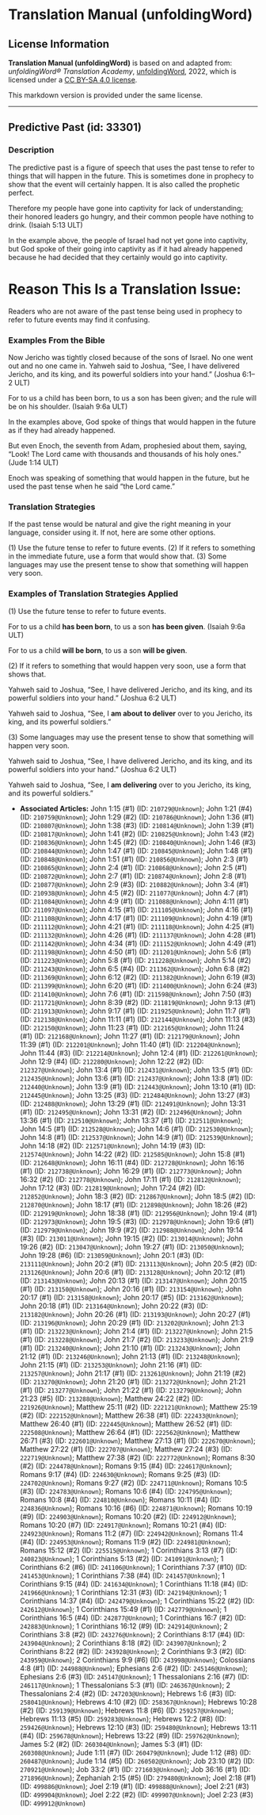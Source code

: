 # Translation Manual (unfoldingWord)

## License Information

**Translation Manual (unfoldingWord)** is based on and adapted from: _unfoldingWord® Translation Academy_, [unfoldingWord](https://unfoldingword.org/utw), 2022, which is licensed under a [CC BY-SA 4.0 license](https://creativecommons.org/licenses/by-sa/4.0/legalcode.en).

This markdown version is provided under the same license.



--------------------------------

## Predictive Past (id: 33301)

### Description

The predictive past is a figure of speech that uses the past tense to refer to things that will happen in the future. This is sometimes done in prophecy to show that the event will certainly happen. It is also called the prophetic perfect.

Therefore my people have gone into captivity for lack of understanding; their honored leaders go hungry, and their common people have nothing to drink. (Isaiah 5:13 ULT)

In the example above, the people of Israel had not yet gone into captivity, but God spoke of their going into captivity as if it had already happened because he had decided that they certainly would go into captivity.

Reason This Is a Translation Issue:
===================================

Readers who are not aware of the past tense being used in prophecy to refer to future events may find it confusing.

### Examples From the Bible

Now Jericho was tightly closed because of the sons of Israel. No one went out and no one came in. Yahweh said to Joshua, “See, I have delivered Jericho, and its king, and its powerful soldiers into your hand.” (Joshua 6:1–2 ULT)

For to us a child has been born, to us a son has been given; and the rule will be on his shoulder. (Isaiah 9:6a ULT)

In the examples above, God spoke of things that would happen in the future as if they had already happened.

But even Enoch, the seventh from Adam, prophesied about them, saying, “Look! The Lord came with thousands and thousands of his holy ones.” (Jude 1:14 ULT)

Enoch was speaking of something that would happen in the future, but he used the past tense when he said “the Lord came.”

### Translation Strategies

If the past tense would be natural and give the right meaning in your language, consider using it. If not, here are some other options.

(1\) Use the future tense to refer to future events. (2\) If it refers to something in the immediate future, use a form that would show that. (3\) Some languages may use the present tense to show that something will happen very soon.

### Examples of Translation Strategies Applied

(1\) Use the future tense to refer to future events.

For to us a child **has been born**, to us a son **has been given**. (Isaiah 9:6a ULT)

For to us a child **will be born**, to us a son **will be given**.

(2\) If it refers to something that would happen very soon, use a form that shows that.

Yahweh said to Joshua, “See, I have delivered Jericho, and its king, and its powerful soldiers into your hand.” (Joshua 6:2 ULT)

Yahweh said to Joshua, “See, I **am about to deliver** over to you Jericho, its king, and its powerful soldiers.”

(3\) Some languages may use the present tense to show that something will happen very soon.

Yahweh said to Joshua, “See, I have delivered Jericho, and its king, and its powerful soldiers into your hand.” (Joshua 6:2 ULT)

Yahweh said to Joshua, “See, I **am delivering** over to you Jericho, its king, and its powerful soldiers.”

* **Associated Articles:** John 1:15 (#1) (ID: `210729@Unknown`); John 1:21 (#4) (ID: `210759@Unknown`); John 1:29 (#2) (ID: `210786@Unknown`); John 1:36 (#1) (ID: `210807@Unknown`); John 1:38 (#3) (ID: `210814@Unknown`); John 1:39 (#1) (ID: `210817@Unknown`); John 1:41 (#2) (ID: `210825@Unknown`); John 1:43 (#2) (ID: `210836@Unknown`); John 1:45 (#2) (ID: `210840@Unknown`); John 1:46 (#3) (ID: `210844@Unknown`); John 1:47 (#1) (ID: `210845@Unknown`); John 1:48 (#1) (ID: `210848@Unknown`); John 1:51 (#1) (ID: `210856@Unknown`); John 2:3 (#1) (ID: `210865@Unknown`); John 2:4 (#1) (ID: `210868@Unknown`); John 2:5 (#1) (ID: `210872@Unknown`); John 2:7 (#1) (ID: `210874@Unknown`); John 2:8 (#1) (ID: `210877@Unknown`); John 2:9 (#3) (ID: `210882@Unknown`); John 3:4 (#1) (ID: `210938@Unknown`); John 4:5 (#2) (ID: `211077@Unknown`); John 4:7 (#1) (ID: `211084@Unknown`); John 4:9 (#1) (ID: `211088@Unknown`); John 4:11 (#1) (ID: `211097@Unknown`); John 4:15 (#1) (ID: `211105@Unknown`); John 4:16 (#1) (ID: `211108@Unknown`); John 4:17 (#1) (ID: `211109@Unknown`); John 4:19 (#1) (ID: `211112@Unknown`); John 4:21 (#1) (ID: `211118@Unknown`); John 4:25 (#1) (ID: `211132@Unknown`); John 4:26 (#1) (ID: `211137@Unknown`); John 4:28 (#1) (ID: `211142@Unknown`); John 4:34 (#1) (ID: `211152@Unknown`); John 4:49 (#1) (ID: `211198@Unknown`); John 4:50 (#1) (ID: `211201@Unknown`); John 5:6 (#1) (ID: `211223@Unknown`); John 5:8 (#1) (ID: `211228@Unknown`); John 5:14 (#2) (ID: `211243@Unknown`); John 6:5 (#4) (ID: `211362@Unknown`); John 6:8 (#2) (ID: `211369@Unknown`); John 6:12 (#2) (ID: `211382@Unknown`); John 6:19 (#3) (ID: `211399@Unknown`); John 6:20 (#1) (ID: `211400@Unknown`); John 6:24 (#3) (ID: `211410@Unknown`); John 7:6 (#1) (ID: `211598@Unknown`); John 7:50 (#3) (ID: `211721@Unknown`); John 8:39 (#2) (ID: `211819@Unknown`); John 9:13 (#1) (ID: `211913@Unknown`); John 9:17 (#1) (ID: `211925@Unknown`); John 11:7 (#1) (ID: `212138@Unknown`); John 11:11 (#1) (ID: `212144@Unknown`); John 11:13 (#3) (ID: `212150@Unknown`); John 11:23 (#1) (ID: `212165@Unknown`); John 11:24 (#1) (ID: `212168@Unknown`); John 11:27 (#1) (ID: `212179@Unknown`); John 11:39 (#1) (ID: `212201@Unknown`); John 11:40 (#1) (ID: `212204@Unknown`); John 11:44 (#3) (ID: `212214@Unknown`); John 12:4 (#1) (ID: `212261@Unknown`); John 12:9 (#4) (ID: `212280@Unknown`); John 12:22 (#2) (ID: `212327@Unknown`); John 13:4 (#1) (ID: `212431@Unknown`); John 13:5 (#1) (ID: `212435@Unknown`); John 13:6 (#1) (ID: `212437@Unknown`); John 13:8 (#1) (ID: `212440@Unknown`); John 13:9 (#1) (ID: `212443@Unknown`); John 13:10 (#1) (ID: `212445@Unknown`); John 13:25 (#3) (ID: `212484@Unknown`); John 13:27 (#3) (ID: `212488@Unknown`); John 13:29 (#1) (ID: `212491@Unknown`); John 13:31 (#1) (ID: `212495@Unknown`); John 13:31 (#2) (ID: `212496@Unknown`); John 13:36 (#1) (ID: `212510@Unknown`); John 13:37 (#1) (ID: `212511@Unknown`); John 14:5 (#1) (ID: `212528@Unknown`); John 14:6 (#1) (ID: `212530@Unknown`); John 14:8 (#1) (ID: `212537@Unknown`); John 14:9 (#1) (ID: `212539@Unknown`); John 14:18 (#2) (ID: `212571@Unknown`); John 14:19 (#3) (ID: `212574@Unknown`); John 14:22 (#2) (ID: `212585@Unknown`); John 15:8 (#1) (ID: `212648@Unknown`); John 16:11 (#4) (ID: `212728@Unknown`); John 16:16 (#1) (ID: `212738@Unknown`); John 16:29 (#1) (ID: `212773@Unknown`); John 16:32 (#2) (ID: `212778@Unknown`); John 17:11 (#1) (ID: `212812@Unknown`); John 17:12 (#3) (ID: `212819@Unknown`); John 17:24 (#2) (ID: `212852@Unknown`); John 18:3 (#2) (ID: `212867@Unknown`); John 18:5 (#2) (ID: `212870@Unknown`); John 18:17 (#1) (ID: `212898@Unknown`); John 18:26 (#2) (ID: `212919@Unknown`); John 18:38 (#1) (ID: `212956@Unknown`); John 19:4 (#1) (ID: `212973@Unknown`); John 19:5 (#3) (ID: `212978@Unknown`); John 19:6 (#1) (ID: `212979@Unknown`); John 19:9 (#2) (ID: `212988@Unknown`); John 19:14 (#3) (ID: `213011@Unknown`); John 19:15 (#2) (ID: `213014@Unknown`); John 19:26 (#2) (ID: `213047@Unknown`); John 19:27 (#1) (ID: `213050@Unknown`); John 19:28 (#6) (ID: `213059@Unknown`); John 20:1 (#3) (ID: `213111@Unknown`); John 20:2 (#1) (ID: `213113@Unknown`); John 20:5 (#2) (ID: `213126@Unknown`); John 20:6 (#1) (ID: `213128@Unknown`); John 20:12 (#1) (ID: `213143@Unknown`); John 20:13 (#1) (ID: `213147@Unknown`); John 20:15 (#1) (ID: `213150@Unknown`); John 20:16 (#1) (ID: `213154@Unknown`); John 20:17 (#1) (ID: `213158@Unknown`); John 20:17 (#5) (ID: `213162@Unknown`); John 20:18 (#1) (ID: `213164@Unknown`); John 20:22 (#3) (ID: `213182@Unknown`); John 20:26 (#1) (ID: `213193@Unknown`); John 20:27 (#1) (ID: `213196@Unknown`); John 20:29 (#1) (ID: `213202@Unknown`); John 21:3 (#1) (ID: `213223@Unknown`); John 21:4 (#1) (ID: `213227@Unknown`); John 21:5 (#1) (ID: `213228@Unknown`); John 21:7 (#2) (ID: `213233@Unknown`); John 21:9 (#1) (ID: `213240@Unknown`); John 21:10 (#1) (ID: `213243@Unknown`); John 21:12 (#1) (ID: `213246@Unknown`); John 21:13 (#1) (ID: `213248@Unknown`); John 21:15 (#1) (ID: `213253@Unknown`); John 21:16 (#1) (ID: `213257@Unknown`); John 21:17 (#1) (ID: `213261@Unknown`); John 21:19 (#2) (ID: `213270@Unknown`); John 21:20 (#1) (ID: `213272@Unknown`); John 21:21 (#1) (ID: `213277@Unknown`); John 21:22 (#1) (ID: `213279@Unknown`); John 21:23 (#5) (ID: `213288@Unknown`); Matthew 24:22 (#2) (ID: `221926@Unknown`); Matthew 25:11 (#2) (ID: `222121@Unknown`); Matthew 25:19 (#2) (ID: `222152@Unknown`); Matthew 26:38 (#1) (ID: `222433@Unknown`); Matthew 26:40 (#1) (ID: `222445@Unknown`); Matthew 26:52 (#1) (ID: `222508@Unknown`); Matthew 26:64 (#1) (ID: `222562@Unknown`); Matthew 26:71 (#3) (ID: `222601@Unknown`); Matthew 27:13 (#1) (ID: `222670@Unknown`); Matthew 27:22 (#1) (ID: `222707@Unknown`); Matthew 27:24 (#3) (ID: `222719@Unknown`); Matthew 27:38 (#2) (ID: `222772@Unknown`); Romans 8:30 (#2) (ID: `224478@Unknown`); Romans 9:15 (#4) (ID: `224617@Unknown`); Romans 9:17 (#4) (ID: `224630@Unknown`); Romans 9:25 (#3) (ID: `224702@Unknown`); Romans 9:27 (#2) (ID: `224711@Unknown`); Romans 10:5 (#3) (ID: `224783@Unknown`); Romans 10:6 (#4) (ID: `224795@Unknown`); Romans 10:8 (#4) (ID: `224810@Unknown`); Romans 10:11 (#4) (ID: `224836@Unknown`); Romans 10:16 (#6) (ID: `224871@Unknown`); Romans 10:19 (#9) (ID: `224903@Unknown`); Romans 10:20 (#2) (ID: `224912@Unknown`); Romans 10:20 (#7) (ID: `224917@Unknown`); Romans 10:21 (#4) (ID: `224923@Unknown`); Romans 11:2 (#7) (ID: `224942@Unknown`); Romans 11:4 (#4) (ID: `224953@Unknown`); Romans 11:9 (#2) (ID: `224981@Unknown`); Romans 15:12 (#2) (ID: `225515@Unknown`); 1 Corinthians 3:13 (#7) (ID: `240823@Unknown`); 1 Corinthians 5:13 (#2) (ID: `241091@Unknown`); 1 Corinthians 6:2 (#6) (ID: `241106@Unknown`); 1 Corinthians 7:37 (#10) (ID: `241453@Unknown`); 1 Corinthians 7:38 (#4) (ID: `241457@Unknown`); 1 Corinthians 9:15 (#4) (ID: `241634@Unknown`); 1 Corinthians 11:18 (#4) (ID: `241966@Unknown`); 1 Corinthians 12:31 (#3) (ID: `242194@Unknown`); 1 Corinthians 14:37 (#4) (ID: `242479@Unknown`); 1 Corinthians 15:22 (#2) (ID: `242612@Unknown`); 1 Corinthians 15:49 (#1) (ID: `242779@Unknown`); 1 Corinthians 16:5 (#4) (ID: `242877@Unknown`); 1 Corinthians 16:7 (#2) (ID: `242883@Unknown`); 1 Corinthians 16:12 (#9) (ID: `242914@Unknown`); 2 Corinthians 3:8 (#2) (ID: `243276@Unknown`); 2 Corinthians 8:17 (#4) (ID: `243904@Unknown`); 2 Corinthians 8:18 (#2) (ID: `243907@Unknown`); 2 Corinthians 8:22 (#2) (ID: `243928@Unknown`); 2 Corinthians 9:3 (#2) (ID: `243959@Unknown`); 2 Corinthians 9:9 (#6) (ID: `243998@Unknown`); Colossians 4:8 (#1) (ID: `244988@Unknown`); Ephesians 2:6 (#2) (ID: `245146@Unknown`); Ephesians 2:6 (#3) (ID: `245147@Unknown`); 1 Thessalonians 2:16 (#7) (ID: `246117@Unknown`); 1 Thessalonians 5:3 (#1) (ID: `246367@Unknown`); 2 Thessalonians 2:4 (#2) (ID: `247203@Unknown`); Hebrews 1:6 (#3) (ID: `258041@Unknown`); Hebrews 4:10 (#2) (ID: `258367@Unknown`); Hebrews 10:28 (#2) (ID: `259139@Unknown`); Hebrews 11:8 (#6) (ID: `259257@Unknown`); Hebrews 11:13 (#5) (ID: `259283@Unknown`); Hebrews 12:2 (#8) (ID: `259426@Unknown`); Hebrews 12:10 (#3) (ID: `259480@Unknown`); Hebrews 13:11 (#4) (ID: `259678@Unknown`); Hebrews 13:22 (#9) (ID: `259762@Unknown`); James 5:2 (#2) (ID: `260304@Unknown`); James 5:3 (#1) (ID: `260308@Unknown`); Jude 1:11 (#7) (ID: `260479@Unknown`); Jude 1:12 (#8) (ID: `260487@Unknown`); Jude 1:14 (#5) (ID: `260502@Unknown`); Job 23:10 (#2) (ID: `270921@Unknown`); Job 33:2 (#1) (ID: `271603@Unknown`); Job 36:16 (#1) (ID: `271896@Unknown`); Zephaniah 2:15 (#5) (ID: `279480@Unknown`); Joel 2:18 (#1) (ID: `499886@Unknown`); Joel 2:19 (#1) (ID: `499888@Unknown`); Joel 2:21 (#3) (ID: `499904@Unknown`); Joel 2:22 (#2) (ID: `499907@Unknown`); Joel 2:23 (#3) (ID: `499912@Unknown`)

